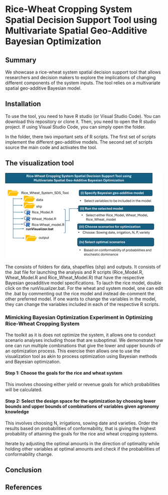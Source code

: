 # Rice-Wheat Cropping System Spatial Decision Support Tool using Multivariate Spatial Geo-Additive Bayesian Optimization

## Summary
We showcase a rice-wheat system spatial decision support tool that allows researchers and decision makers to explore the implications of changing different components of the system inputs. The tool relies on a multivariate spatial geo-additive Bayesian model.

## Installation
To use the tool, you need to have R studio (or Visual Studio Code). You can download this repository or clone it. Then, you need to open the R studio project. If using Visual Studio Code, you can simply open the folder.

In the folder, there two important sets of R scripts. The first set of scripts implement the different geo-additive models. The second set of scripts source the main code and activates the tool.

## The visualization tool

![Visualization tool](ModelflowchartFinal.png)

The consists of folders for data, shapefiles (shp) and outputs. It consists of the .bat file for launching the analysis and R scripts (Rice_Model.R, Wheat_Model.R and Rice_Wheat_Model.R) that have the respective Bayesian geoadditive model specifications. To lauch the rice model, double click on the runVisualizer.bat. For the wheat and system model, one can edit the .bat by commenting out the rice model and instead de-comment the other preferred model. If one wants to change the variables in the model, they can change the variables included in each of the respective R scripts. 


### Mimicking Bayesian Optimization Experiment in Optimizing Rice-Wheat Cropping System
The toolkit as it is does not optimize the system, it allows one to conduct scenario analyses including those that are suboptimal. We demonstrate how one can run multiple combinations that give the lower and upper
bounds of an optimization process. This exercise then allows one to use the visualization tool as akin to process optimization using Bayesian methods and Bayesian optimization. 

#### Step 1: Choose the goals for the rice and wheat system
This involves choosing either yield or revenue goals for which probabilities will be calculated. 

#### Step 2: Select the design space for the optimization by choosing lower bounds and upper bounds of combinations of variables given agronomy knowledge
This involves choosing N, irrigations, sowing date and varieties. Order the results based on probabilities of conformability, that is giving the highest probability of attaining the goals for the rice and wheat 
cropping systems.

Iterate by adjusting the optimal amounts in the direction of optimality while holding other variables at optimal amounts and check if the probabilities of conformability change. 


## Conclusion



## References 





